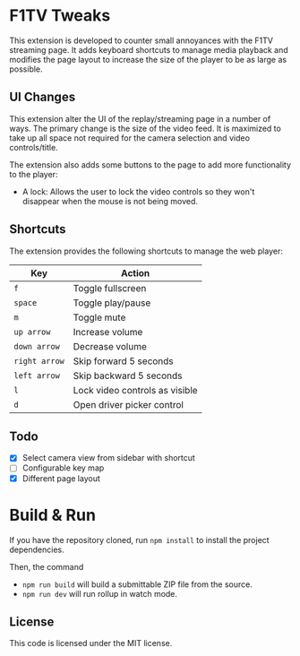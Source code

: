 # F1TV Tweaks

This extension is developed to counter small annoyances with the F1TV streaming page. It adds keyboard shortcuts to manage media playback and modifies the page layout to increase the size of the player to be as large as possible.

## UI Changes
This extension alter the UI of the replay/streaming page in a number of ways. The primary change is the size of the video feed. It is maximized to take up all space not required for the camera selection and video controls/title.

The extension also adds some buttons to the page to add more functionality to the player:
* A lock: Allows the user to lock the video controls so they won't disappear when the mouse is not being moved.

## Shortcuts
The extension provides the following shortcuts to manage the web player:

| Key | Action |
|-----|--------|
|`f`|Toggle fullscreen|
|`space`| Toggle play/pause |
|`m`|Toggle mute|
|`up arrow`|Increase volume|
|`down arrow`|Decrease volume|
|`right arrow`|Skip forward 5 seconds|
|`left arrow`|Skip backward 5 seconds|
|`l`|Lock video controls as visible|
|`d`|Open driver picker control|

## Todo
 - [x] Select camera view from sidebar with shortcut
 - [ ] Configurable key map
 - [x] Different page layout

# Build & Run
If you have the repository cloned, run `npm install` to install the project dependencies.

Then, the command
 * `npm run build` will build a submittable ZIP file from the source.
 * `npm run dev` will run rollup in watch mode.

## License
This code is licensed under the MIT license.